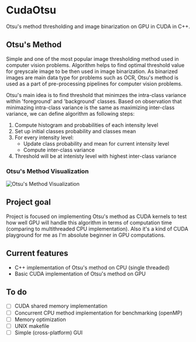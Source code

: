# CudaOtsu
Otsu's method thresholding and image binarization on GPU in CUDA in C++.

## Otsu's Method
Simple and one of the most popular image thresholding method used in computer vision problems. Algorithm helps to find optimal threshold value for greyscale image to be then used in image binarization. As binarized images are main data type for problems such as OCR, Otsu's method is used as a part of pre-processing pipelines for computer vision problems.

Otsu's main idea is to find threshold that minimzes the intra-class variance within 'foreground' and 'background' classes. Based on observation that minimazing intra-class variance is the same as maximizing inter-class variance, we can define algorithm as following steps:

1. Compute histogram and probabilities of each intensity level
2. Set up initial classes probability and classes mean
3. For every intensity level:
    - Update class probability and mean for current intensity level
    - Compute inter-class variance
4. Threshold will be at intenisty level with highest inter-class variance

### Otsu's Method Visualization
![Otsu's Method Visualization](https://upload.wikimedia.org/wikipedia/commons/3/34/Otsu%27s_Method_Visualization.gif)

## Project goal
Project is focused on implementing Otsu's method as CUDA kernels to test how well GPU will handle this algorithm in terms of computation time (comparing to multithreaded CPU implementation). Also it's a kind of CUDA playground for me as I'm absolute beginner in GPU computations. 

## Current features 
- C++ implementation of Otsu's method on CPU (single threaded)
- Basic CUDA implementation of Otsu's method on GPU

## To do
- [ ] CUDA shared memory implementation
- [ ] Concurrent CPU method implementation for benchmarking (openMP)
- [ ] Memory optimization
- [ ] UNIX makefile
- [ ] Simple (cross-platform) GUI 
